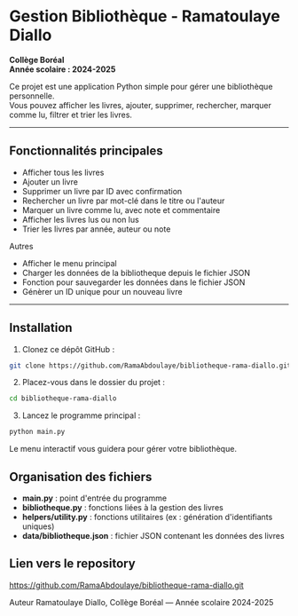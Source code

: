 # Gestion Bibliothèque - Ramatoulaye Diallo

**Collège Boréal**  
**Année scolaire : 2024-2025**

Ce projet est une application Python simple pour gérer une bibliothèque personnelle.  
Vous pouvez afficher les livres, ajouter, supprimer, rechercher, marquer comme lu, filtrer et trier les livres.

---

## Fonctionnalités principales

- Afficher tous les livres
- Ajouter un livre
- Supprimer un livre par ID avec confirmation
- Rechercher un livre par mot-clé dans le titre ou l'auteur
- Marquer un livre comme lu, avec note et commentaire
- Afficher les livres lus ou non lus
- Trier les livres par année, auteur ou note

Autres 
- Afficher le menu principal 
- Charger les données de la bibliotheque depuis le fichier JSON
- Fonction pour sauvegarder les données dans le fichier JSON
- Génèrer un ID unique pour un nouveau livre

---

## Installation 

1. Clonez ce dépôt GitHub :

```bash
git clone https://github.com/RamaAbdoulaye/bibliotheque-rama-diallo.git
```

2. Placez-vous dans le dossier du projet : 
```bash
cd bibliotheque-rama-diallo
```
3. Lancez le programme principal :
```bash
python main.py
```
Le menu interactif vous guidera pour gérer votre bibliothèque.

## Organisation des fichiers
- **main.py** : point d'entrée du programme
- **bibliotheque.py** : fonctions liées à la gestion des livres
- **helpers/utility.py** : fonctions utilitaires (ex : génération d'identifiants uniques)
- **data/bibliotheque.json** : fichier JSON contenant les données des livres

## Lien vers le repository
https://github.com/RamaAbdoulaye/bibliotheque-rama-diallo.git

Auteur
Ramatoulaye Diallo, 
Collège Boréal — Année scolaire 2024-2025